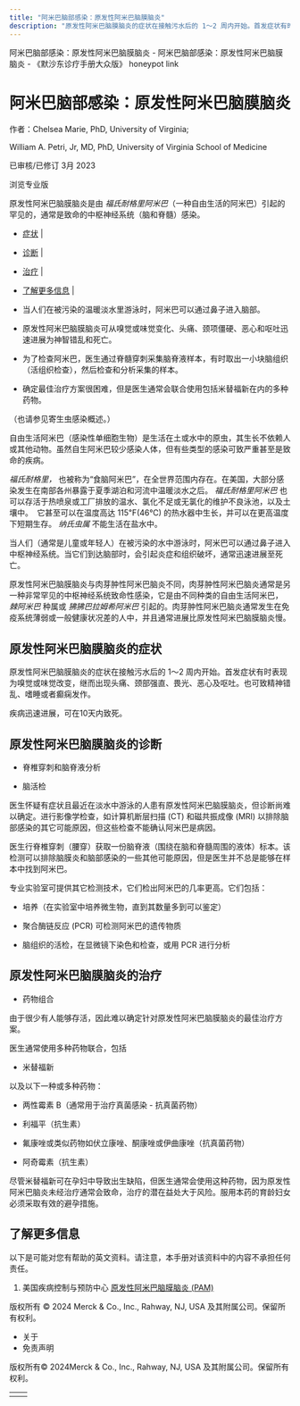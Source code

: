 ```yaml
---
title: "阿米巴脑部感染：原发性阿米巴脑膜脑炎"
description: "原发性阿米巴脑膜脑炎的症状在接触污水后的 1～2 周内开始。首发症状有时表现为嗅觉或味觉改变，继而出现头痛、颈部强直、畏光、恶心及呕吐。也可致精神错乱、嗜睡或者癫痫发作。"
---
```


﻿阿米巴脑部感染：原发性阿米巴脑膜脑炎 \- 阿米巴脑部感染：原发性阿米巴脑膜脑炎 \- 《默沙东诊疗手册大众版》 honeypot link

# 阿米巴脑部感染：原发性阿米巴脑膜脑炎

作者：Chelsea Marie, PhD, University of Virginia;

William A. Petri, Jr, MD, PhD, University of Virginia School of Medicine

已审核/已修订 3月 2023

浏览专业版

原发性阿米巴脑膜脑炎是由 _福氏耐格里阿米巴_（一种自由生活的阿米巴）引起的罕见的，通常是致命的中枢神经系统（脑和脊髓）感染。

- [症状](#症状_v14457396_zh) \|
- [诊断](#诊断_v14457399_zh) \|
- [治疗](#治疗_v14457412_zh) \|
- [了解更多信息](#了解更多信息_v45104630_zh) \|

- 当人们在被污染的温暖淡水里游泳时，阿米巴可以通过鼻子进入脑部。

- 原发性阿米巴脑膜脑炎可从嗅觉或味觉变化、头痛、颈项僵硬、恶心和呕吐迅速进展为神智错乱和死亡。

- 为了检查阿米巴，医生通过脊髓穿刺采集脑脊液样本，有时取出一小块脑组织（活组织检查），然后检查和分析采集的样本。

- 确定最佳治疗方案很困难，但是医生通常会联合使用包括米替福新在内的多种药物。


（也请参见寄生虫感染概述。）

自由生活阿米巴（感染性单细胞生物）是生活在土或水中的原虫，其生长不依赖人或其他动物。虽然自生阿米巴较少感染人体，但有些类型的感染可致严重甚至是致命的疾病。

_福氏耐格里，_ 也被称为“食脑阿米巴”，在全世界范围内存在。在美国，大部分感染发生在南部各州暴露于夏季湖泊和河流中温暖淡水之后。 _福氏耐格里阿米巴_ 也可以存活于热喷泉或工厂排放的温水、氯化不足或无氯化的维护不良泳池，以及土壤中。  它甚至可以在温度高达 115℉(46℃) 的热水器中生长，并可以在更高温度下短期生存。 _纳氏虫属_ 不能生活在盐水中。

当人们（通常是儿童或年轻人）在被污染的水中游泳时，阿米巴可以通过鼻子进入中枢神经系统。当它们到达脑部时，会引起炎症和组织破坏，通常迅速进展至死亡。

原发性阿米巴脑膜脑炎与肉芽肿性阿米巴脑炎不同，肉芽肿性阿米巴脑炎通常是另一种非常罕见的中枢神经系统致命性感染，它是由不同种类的自由生活阿米巴， _棘阿米巴_ 种属或 _狒狒巴拉姆希阿米巴_ 引起的。肉芽肿性阿米巴脑炎通常发生在免疫系统薄弱或一般健康状况差的人中，并且通常进展比原发性阿米巴脑膜脑炎慢。

## 原发性阿米巴脑膜脑炎的症状

原发性阿米巴脑膜脑炎的症状在接触污水后的 1～2 周内开始。首发症状有时表现为嗅觉或味觉改变，继而出现头痛、颈部强直、畏光、恶心及呕吐。也可致精神错乱、嗜睡或者癫痫发作。

疾病迅速进展，可在10天内致死。

## 原发性阿米巴脑膜脑炎的诊断

- 脊椎穿刺和脑脊液分析

- 脑活检


医生怀疑有症状且最近在淡水中游泳的人患有原发性阿米巴脑膜脑炎，但诊断尚难以确定。进行影像学检查，如计算机断层扫描 (CT) 和磁共振成像 (MRI) 以排除脑部感染的其它可能原因，但这些检查不能确认阿米巴是病因。

医生行脊椎穿刺（腰穿）获取一份脑脊液（围绕在脑和脊髓周围的液体）标本。该检测可以排除脑膜炎和脑部感染的一些其他可能原因，但是医生并不总是能够在样本中找到阿米巴。

专业实验室可提供其它检测技术，它们检出阿米巴的几率更高。它们包括：

- 培养（在实验室中培养微生物，直到其数量多到可以鉴定）

- 聚合酶链反应 (PCR) 可检测阿米巴的遗传物质

- 脑组织的活检，在显微镜下染色和检查，或用 PCR 进行分析


## 原发性阿米巴脑膜脑炎的治疗

- 药物组合


由于很少有人能够存活，因此难以确定针对原发性阿米巴脑膜脑炎的最佳治疗方案。

医生通常使用多种药物联合，包括

- 米替福新


以及以下一种或多种药物：

- 两性霉素 B（通常用于治疗真菌感染 - 抗真菌药物）

- 利福平（抗生素）

- 氟康唑或类似药物如伏立康唑、酮康唑或伊曲康唑（抗真菌药物）

- 阿奇霉素（抗生素）


尽管米替福新可在孕妇中导致出生缺陷，但医生通常会使用这种药物，因为原发性阿米巴脑炎未经治疗通常会致命，治疗的潜在益处大于风险。服用本药的育龄妇女必须采取有效的避孕措施。

## 了解更多信息

以下是可能对您有帮助的英文资料。请注意，本手册对该资料中的内容不承担任何责任。

1. 美国疾病控制与预防中心 [原发性阿米巴脑膜脑炎 (PAM)](https://www.cdc.gov/parasites/naegleria/)




版权所有 © 2024
Merck & Co., Inc., Rahway, NJ, USA 及其附属公司。保留所有权利。

- 关于
- 免责声明

版权所有© 2024Merck & Co., Inc., Rahway, NJ, USA 及其附属公司。保留所有权利。

|     |     |
| --- | --- |
|  |  |